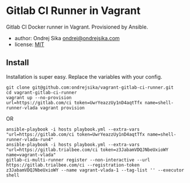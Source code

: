 # Gitlab CI Runner in Vagrant

Gitlab CI Docker runner in Vagrant. Provisioned by Ansible.

- author: Ondrej Sika <ondrej@ondrejsika.com>
- license: [MIT](https://ondrejsika.com/license/mit.txt)


## Install

Installation is super easy. Replace the variables with your config.

```
git clone git@github.com:ondrejsika/vagrant-gitlab-ci-runner.git
cd vagrant-gitlab-ci-runner
vagrant up --no-provision
url=https://gitlab.com/ci token=UwrYeazzUy1nD4aqtTfx name=shell-runner-vlada vagrant provision
```

OR

```
ansible-playbook -i hosts playbook.yml --extra-vars "url=https://gitlab.com/ci token=UwrYeazzUy1nD4aqtTfx name=shell-runner-vlada-run4"
ansible-playbook -i hosts playbook.yml --extra-vars "url=https://gitlab.trialbee.com/ci token=z3JabamVDQJNbeUxioWY name=vagrant-vlada"
gitlab-ci-multi-runner register --non-interactive --url https://gitlab.trialbee.com/ci --registration-token z3JabamVDQJNbeUxioWY --name vagrant-vlada-1 --tag-list '' --executor shell
```

